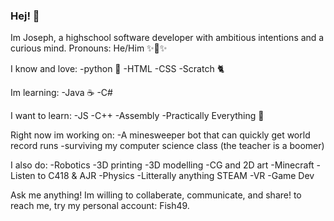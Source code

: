 ### Hej! 👋

Im Joseph, a highschool software developer with ambitious intentions and a curious mind.
Pronouns: He/Him
✨💅✨

I know and love:
-python 🐍
-HTML 
-CSS
-Scratch 🐈

Im learning:
-Java ☕
-C#

I want to learn:
-JS
-C++
-Assembly
-Practically Everything 🤦

Right now im working on:
-A minesweeper bot that can quickly get world record runs
-surviving my computer science class (the teacher is a boomer)

I also do:
-Robotics
-3D printing
-3D modelling
-CG and 2D art
-Minecraft
-Listen to C418 & AJR
-Physics
-Litterally anything STEAM
-VR
-Game Dev

Ask me anything! Im willing to collaberate, communicate, and share! to reach me, try my personal account: Fish49.
